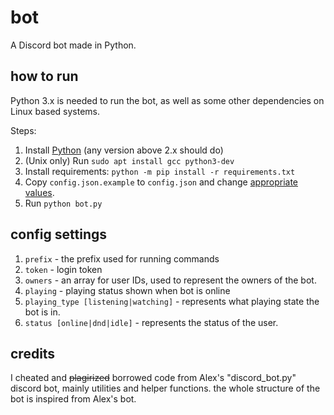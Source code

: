 # bot

A Discord bot made in Python.

## how to run

Python 3.x is needed to run the bot, as well as some other dependencies on
Linux based systems.

Steps:

1. Install [Python][python] (any version above 2.x should do)
2. (Unix only) Run `sudo apt install gcc python3-dev`
3. Install requirements: `python -m pip install -r requirements.txt`
4. Copy `config.json.example` to `config.json` and change [appropriate values][values].
5. Run `python bot.py`

## config settings

1. `prefix` - the prefix used for running commands
2. `token` - login token
3. `owners` - an array for user IDs, used to represent the owners of the bot.
4. `playing` - playing status shown when bot is online
5. `playing_type [listening|watching]` - represents what playing state the bot
   is in.
6. `status [online|dnd|idle]` - represents the status of the user.

## credits

I cheated and ~~plagirized~~ borrowed code from Alex's "discord_bot.py" discord
bot, mainly utilities and helper functions. the whole structure of the bot is
inspired from Alex's bot.

[python]: https://www.python.org/

[values]: #config-settings

